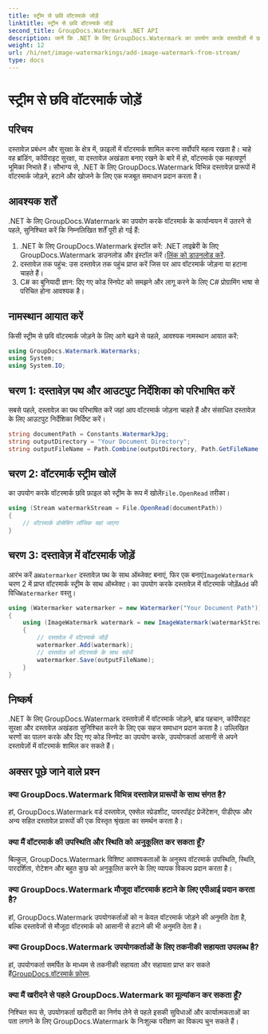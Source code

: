 ```yaml
---
title: स्ट्रीम से छवि वॉटरमार्क जोड़ें
linktitle: स्ट्रीम से छवि वॉटरमार्क जोड़ें
second_title: GroupDocs.Watermark .NET API
description: जानें कि .NET के लिए GroupDocs.Watermark का उपयोग करके दस्तावेज़ों में छवि वॉटरमार्क कैसे जोड़ें। निर्बाध वॉटरमार्क एकीकरण के लिए हमारी चरण-दर-चरण मार्गदर्शिका का पालन करें।
weight: 12
url: /hi/net/image-watermarkings/add-image-watermark-from-stream/
type: docs
---
```

# स्ट्रीम से छवि वॉटरमार्क जोड़ें

## परिचय
दस्तावेज़ प्रबंधन और सुरक्षा के क्षेत्र में, फ़ाइलों में वॉटरमार्क शामिल करना सर्वोपरि महत्व रखता है। चाहे वह ब्रांडिंग, कॉपीराइट सुरक्षा, या दस्तावेज़ अखंडता बनाए रखने के बारे में हो, वॉटरमार्क एक महत्वपूर्ण भूमिका निभाते हैं। सौभाग्य से, .NET के लिए GroupDocs.Watermark विभिन्न दस्तावेज़ प्रारूपों में वॉटरमार्क जोड़ने, हटाने और खोजने के लिए एक मजबूत समाधान प्रदान करता है।
## आवश्यक शर्तें
.NET के लिए GroupDocs.Watermark का उपयोग करके वॉटरमार्क के कार्यान्वयन में उतरने से पहले, सुनिश्चित करें कि निम्नलिखित शर्तें पूरी हो गई हैं:
1.  .NET के लिए GroupDocs.Watermark इंस्टॉल करें: .NET लाइब्रेरी के लिए GroupDocs.Watermark डाउनलोड और इंस्टॉल करें।[लिंक को डाउनलोड करें](https://releases.groupdocs.com/Watermark/net/).
2. दस्तावेज़ तक पहुंच: उस दस्तावेज़ तक पहुंच प्राप्त करें जिस पर आप वॉटरमार्क जोड़ना या हटाना चाहते हैं।
3. C# का बुनियादी ज्ञान: दिए गए कोड स्निपेट को समझने और लागू करने के लिए C# प्रोग्रामिंग भाषा से परिचित होना आवश्यक है।

## नामस्थान आयात करें
किसी स्ट्रीम से छवि वॉटरमार्क जोड़ने के लिए आगे बढ़ने से पहले, आवश्यक नामस्थान आयात करें:
```csharp
using GroupDocs.Watermark.Watermarks;
using System;
using System.IO;
```

## चरण 1: दस्तावेज़ पथ और आउटपुट निर्देशिका को परिभाषित करें
सबसे पहले, दस्तावेज़ का पथ परिभाषित करें जहां आप वॉटरमार्क जोड़ना चाहते हैं और संसाधित दस्तावेज़ के लिए आउटपुट निर्देशिका निर्दिष्ट करें।
```csharp
string documentPath = Constants.WatermarkJpg;
string outputDirectory = "Your Document Directory";
string outputFileName = Path.Combine(outputDirectory, Path.GetFileName(documentPath));
```
## चरण 2: वॉटरमार्क स्ट्रीम खोलें
 का उपयोग करके वॉटरमार्क छवि फ़ाइल को स्ट्रीम के रूप में खोलें`File.OpenRead` तरीका।
```csharp
using (Stream watermarkStream = File.OpenRead(documentPath))
{
    // वॉटरमार्क प्रोसेसिंग लॉजिक यहां जाएगा
}
```
## चरण 3: दस्तावेज़ में वॉटरमार्क जोड़ें
 आरंभ करें a`Watermarker` दस्तावेज़ पथ के साथ ऑब्जेक्ट बनाएं, फिर एक बनाएं`ImageWatermark` चरण 2 में प्राप्त वॉटरमार्क स्ट्रीम के साथ ऑब्जेक्ट। का उपयोग करके दस्तावेज़ में वॉटरमार्क जोड़ें`Add` की विधि`Watermarker` वस्तु।
```csharp
using (Watermarker watermarker = new Watermarker("Your Document Path"))
{
    using (ImageWatermark watermark = new ImageWatermark(watermarkStream))
    {
        // दस्तावेज़ में वॉटरमार्क जोड़ें
        watermarker.Add(watermark);
        // दस्तावेज़ को वॉटरमार्क के साथ सहेजें
        watermarker.Save(outputFileName);
    }
}
```

## निष्कर्ष
.NET के लिए GroupDocs.Watermark दस्तावेज़ों में वॉटरमार्क जोड़ने, ब्रांड पहचान, कॉपीराइट सुरक्षा और दस्तावेज़ अखंडता सुनिश्चित करने के लिए एक सहज समाधान प्रदान करता है। उल्लिखित चरणों का पालन करके और दिए गए कोड स्निपेट का उपयोग करके, उपयोगकर्ता आसानी से अपने दस्तावेज़ों में वॉटरमार्क शामिल कर सकते हैं।
## अक्सर पूछे जाने वाले प्रश्न
### क्या GroupDocs.Watermark विभिन्न दस्तावेज़ प्रारूपों के साथ संगत है?
हां, GroupDocs.Watermark वर्ड दस्तावेज़, एक्सेल स्प्रेडशीट, पावरपॉइंट प्रेजेंटेशन, पीडीएफ और अन्य सहित दस्तावेज़ प्रारूपों की एक विस्तृत श्रृंखला का समर्थन करता है।
### क्या मैं वॉटरमार्क की उपस्थिति और स्थिति को अनुकूलित कर सकता हूँ?
बिल्कुल, GroupDocs.Watermark विशिष्ट आवश्यकताओं के अनुरूप वॉटरमार्क उपस्थिति, स्थिति, पारदर्शिता, रोटेशन और बहुत कुछ को अनुकूलित करने के लिए व्यापक विकल्प प्रदान करता है।
### क्या GroupDocs.Watermark मौजूदा वॉटरमार्क हटाने के लिए एपीआई प्रदान करता है?
हां, GroupDocs.Watermark उपयोगकर्ताओं को न केवल वॉटरमार्क जोड़ने की अनुमति देता है, बल्कि दस्तावेजों से मौजूदा वॉटरमार्क को आसानी से हटाने की भी अनुमति देता है।
### क्या GroupDocs.Watermark उपयोगकर्ताओं के लिए तकनीकी सहायता उपलब्ध है?
 हां, उपयोगकर्ता समर्पित के माध्यम से तकनीकी सहायता और सहायता प्राप्त कर सकते हैं[GroupDocs.वॉटरमार्क फ़ोरम](https://forum.groupdocs.com/c/watermark/19).
### क्या मैं खरीदने से पहले GroupDocs.Watermark का मूल्यांकन कर सकता हूँ?
निश्चित रूप से, उपयोगकर्ता खरीदारी का निर्णय लेने से पहले इसकी सुविधाओं और कार्यात्मकताओं का पता लगाने के लिए GroupDocs.Watermark के निःशुल्क परीक्षण का विकल्प चुन सकते हैं।
